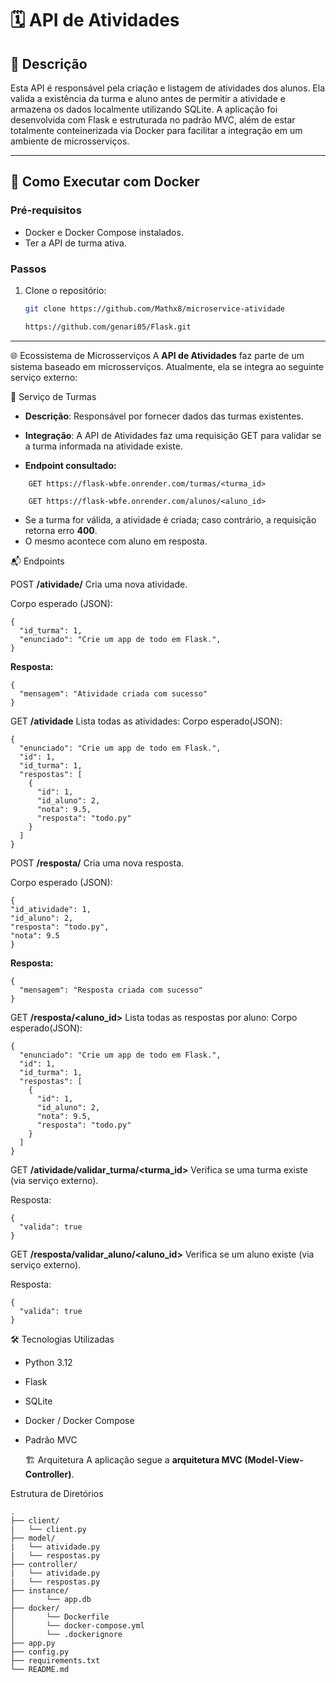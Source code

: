 # 🗓️ API de Atividades

## 📌 Descrição

Esta API é responsável pela criação e listagem de atividades dos alunos. Ela valida a existência da turma e aluno antes de permitir a atividade e armazena os dados localmente utilizando SQLite. A aplicação foi desenvolvida com Flask e estruturada no padrão MVC, além de estar totalmente conteinerizada via Docker para facilitar a integração em um ambiente de microsserviços.

---

## 🚀 Como Executar com Docker

### Pré-requisitos

- Docker e Docker Compose instalados.
-  Ter a API de turma ativa.

### Passos

1. Clone o repositório:
   ```bash
   git clone https://github.com/Mathx8/microservice-atividade

   https://github.com/genari05/Flask.git

---
🌐 Ecossistema de Microsserviços
A **API de Atividades** faz parte de um sistema baseado em microsserviços. Atualmente, ela se integra ao seguinte serviço externo:

🔗 Serviço de Turmas
- **Descrição**: Responsável por fornecer dados das turmas existentes.

- **Integração**: A API de Atividades faz uma requisição GET para validar se a turma informada na atividade existe.

 - **Endpoint consultado:**
  ```
      GET https://flask-wbfe.onrender.com/turmas/<turma_id>

      GET https://flask-wbfe.onrender.com/alunos/<aluno_id>
```

- Se a turma for válida, a atividade é criada; caso contrário, a requisição retorna erro **400**.
- O mesmo acontece com aluno em resposta.

📬 Endpoints

POST **/atividade/**
Cria uma nova atividade.

Corpo esperado (JSON):
  ```
  {
    "id_turma": 1,
    "enunciado": "Crie um app de todo em Flask.",
  }

```
**Resposta:**
```
{
  "mensagem": "Atividade criada com sucesso"
}
```

GET **/atividade**
Lista todas as atividades:
Corpo esperado(JSON):
  ```
  {
    "enunciado": "Crie um app de todo em Flask.",
    "id": 1,
    "id_turma": 1,
    "respostas": [
      {
        "id": 1,
        "id_aluno": 2,
        "nota": 9.5,
        "resposta": "todo.py"
      }
    ]
  }
```

POST **/resposta/**
Cria uma nova resposta.

Corpo esperado (JSON):
  ```
{
  "id_atividade": 1,
  "id_aluno": 2,
  "resposta": "todo.py",
  "nota": 9.5
}
```

**Resposta:**
```
{
  "mensagem": "Resposta criada com sucesso"
}
```

GET **/resposta/<aluno_id>**
Lista todas as respostas por aluno:
Corpo esperado(JSON):
  ```
  {
    "enunciado": "Crie um app de todo em Flask.",
    "id": 1,
    "id_turma": 1,
    "respostas": [
      {
        "id": 1,
        "id_aluno": 2,
        "nota": 9.5,
        "resposta": "todo.py"
      }
    ]
  }
```

GET **/atividade/validar_turma/<turma_id>**
Verifica se uma turma existe (via serviço externo).

Resposta:
```
{
  "valida": true
}
```

GET **/resposta/validar_aluno/<aluno_id>**
Verifica se um aluno existe (via serviço externo).

Resposta:
```
{
  "valida": true
}
```

🛠️ Tecnologias Utilizadas
- Python 3.12

- Flask

- SQLite

- Docker / Docker Compose

- Padrão MVC

  🏗️ Arquitetura
A aplicação segue a **arquitetura MVC (Model-View-Controller)**.

Estrutura de Diretórios

```
.
├── client/
|   └── client.py  
├── model/
|   └── atividade.py
|   └── respostas.py
├── controller/
|   └── atividade.py
|   └── respostas.py
├── instance/      
│       └── app.db
├── docker/      
│       └── Dockerfile
│       └── docker-compose.yml
│       └── .dockerignore                 
├── app.py
├── config.py
├── requirements.txt    
└── README.md                      
```